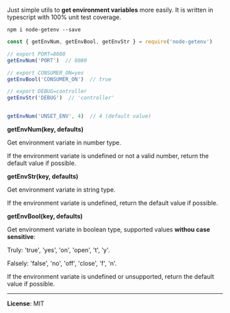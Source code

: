Just simple utils to **get environment variables** more easily. It is written in typescript with 100% unit test coverage.

```
npm i node-getenv --save
```

```javascript
const { getEnvNum, getEnvBool, getEnvStr } = require('node-getenv')

// export PORT=8080
getEnvNum('PORT')  // 8080

// export CONSUMER_ON=yes
getEnvBool('CONSUMER_ON')  // true

// export DEBUG=controller
getEnvStr('DEBUG')  // 'controller'


getEnvNum('UNSET_ENV', 4)  // 4 (default value)
```

**getEnvNum(key, defaults)**

Get environment variate in number type.

If the environment variate is undefined or not a valid number, return the default value if possible.

**getEnvStr(key, defaults)**

Get environment variate in string type.

If the environment variate is undefined, return the default value if possible.

**getEnvBool(key, defaults)**

Get environment variate in boolean type, supported values **withou case sensitive**:

  Truly: 'true', 'yes', 'on', 'open', 't', 'y'.

  Falsely: 'false', 'no', 'off', 'close', 'f', 'n'.

If the environment variate is undefined or unsupported, return the default value if possible.

---------------------------------------

**License**: MIT